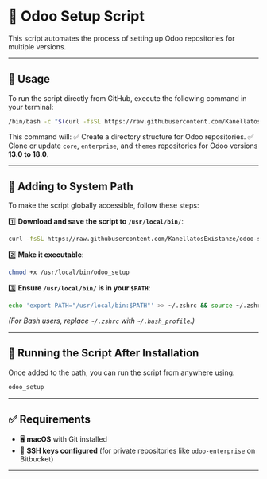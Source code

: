 # 🚀 Odoo Setup Script

This script automates the process of setting up Odoo repositories for multiple versions.

---

## 📌 Usage

To run the script directly from GitHub, execute the following command in your terminal:

```sh
/bin/bash -c "$(curl -fsSL https://raw.githubusercontent.com/KanellatosExistanze/odoo-setup/main/odoo_setup.sh)"
```

This command will:
✅ Create a directory structure for Odoo repositories.
✅ Clone or update `core`, `enterprise`, and `themes` repositories for Odoo versions **13.0 to 18.0**.

---

## 🔗 Adding to System Path

To make the script globally accessible, follow these steps:

1️⃣ **Download and save the script to `/usr/local/bin/`**:
   ```sh
   curl -fsSL https://raw.githubusercontent.com/KanellatosExistanze/odoo-setup/main/odoo_setup.sh -o /usr/local/bin/odoo_setup
   ```
2️⃣ **Make it executable**:
   ```sh
   chmod +x /usr/local/bin/odoo_setup
   ```
3️⃣ **Ensure `/usr/local/bin/` is in your `$PATH`**:
   ```sh
   echo 'export PATH="/usr/local/bin:$PATH"' >> ~/.zshrc && source ~/.zshrc
   ```
   *(For Bash users, replace `~/.zshrc` with `~/.bash_profile`.)*

---

## 🚀 Running the Script After Installation

Once added to the path, you can run the script from anywhere using:

```sh
odoo_setup
```

---

## ✅ Requirements

- 🖥️ **macOS** with Git installed
- 🔑 **SSH keys configured** (for private repositories like `odoo-enterprise` on Bitbucket)

---

